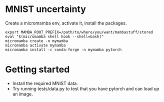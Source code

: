 # MNIST uncertainty

Create a micromamba env, activate it, install the packages.

```
export MAMBA_ROOT_PREFIX=/path/to/where/you/want/mambastuff/stored
eval "$(micromamba shell hook --shell=bash)"
micromamba create -n mymamba
micromamba activate mymamba
micromamba install -c conda-forge -n mymamba pytorch
```

# Getting started

* Install the required MNIST data.
* Try running tests/data.py to test that you have pytorch and can load up an image.

